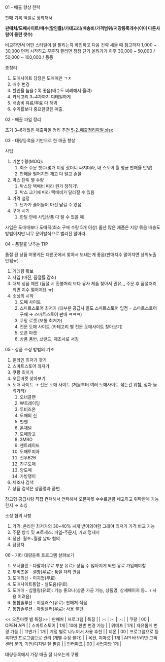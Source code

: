 01 - 매출 향상 전략

판매 기록 엑셀로 정리해서

**판매처/도매사이트/배수(할인률)/카테고리/배송비/가격범위/저장등록개수(이미 다른사람이 올린 갯수)** 

비교하면서 어떤 스타일이 잘 팔리는지 확인하고 다음 전략 세울 때 참고하자
1,000 ~ 30,000 먼저 시작하고 꾸준히 팔리면 점점 단가 올려가기
이후 30,000 ~ 50,000 / 50,000 ~ 100,000 / 등등

총정리
1. 도매사이트 당장은 도매매만 ㄱㅊ
2. 배수 변경
3. 할인율 높을수록 좋음(배수도 비례해서 올려)
4. 카테고리 3~4차까지 디테일하게
5. 배송비 유료/무료 다 해봐
6. 수익률보다 중요한것은 매출.

02 - 매출 파일 정리

초기 3~6개월은 매출파일 정리 추천
[5-2_매출정리파일.xlsx](https://s3-us-west-2.amazonaws.com/secure.notion-static.com/fcdadd38-f91f-4d14-8f3e-74a42fbcd971/5-2_%EB%A7%A4%EC%B6%9C%EC%A0%95%EB%A6%AC%ED%8C%8C%EC%9D%BC.xlsx)

03 - 대량등록을 기반으로 한 매출 향상

사입
1. 기본수량(MOQ):
    1. 최소 주문 갯수(몇개 이상 샀더니 싸지더라, 내 스토어 월 평균 판매율 반영)
    2. 판매율 떨어지면 재고 다 털고 손절
2. 박스 단위 별 수량
    1. 박스당 택배비 따라 원가 정하기\
    2. 박스 크기에 따라 택배비가 달라질 수 있음
3. 가격 설정
    1. 단가가 줄어들어 마진 남길 수 있음
4. 구매 시기
    1. 한달 안에 사입상품 다 털 수 있을 때

사입은 도매매보다 도매꾹(최소 구매 수량 5개 이상)
옵션 많은 제품은 지양
묶음 배송도 방법이지만 너무 문어발식으로 벌리진 말아라.

04 - 품절률 낮추는 TIP

품절 된 상품 어떻게든 다른곳에서 찾아서 보내는게 좋음(판매지수 떨어지면 상위노출 안됨ㅠ)

1. 거래량 확보
2. 사입 (마진, 품절률 감소)
3. 대체 상품 제안 (품절 시 환불처리 보다 유사 제품 찾아서 권유,,, 주문 후 품절처리 되면 지수 떨어져요 ㅠ)
4. 소싱의 시작
    1. 도매 사이트
    2. 스마트스토어 최저가 (대부분 공급사 들도 스마트스토어 입점 = 스마트스토어 구매 → 스마트스토어 판매 ㅋㅋㅋ)
    3. 쿠팡 로켓 (보통 최저가)
    4. 전문 도매 사이트 (카테고리 별 전문 도매사이트 찾아보기)
    5. 오픈 마켓 
    6. 상품 품번, 브랜드, 제조사로 서칭
    

05 - 상품 소싱 방법의 기초

1. 온라인 최저가 찾기
2. 스마트스토어 최저가
3. 쿠팡 최저가
4. 오픈마켓 찾아보기
5. 도매 사이트 → 전문 도매 사이트 (처음부터 여러 도매사이트 섞는건 위험, 점차 늘려가라)
    1. 오너클랜
    2. W트레이딩
    3. 투비즈온
    4. 도매의 신
    5. 펀앤
    6. 온채널
    7. 도매창고
    8. 3MRO
    9. 젠트레이드
    10. 도매토피아
    11. 신우B2B
    12. 친구도매
    13. 양도매
    14. 가방쟁이
6. 제조사 검색
7. 상품 검색은 상품명과 품번

창고형 공급사랑 직접 컨택해서 연락해서 오픈마켓 수수료만큼 네고하고 위탁판매 가능한지 → 소싱

소싱 협의 사항
1. 가격: 온라인 최저가의 30~40% 싸게 받아와야함 그래야 최저가 가격 비교 가능
2. 주문 방식 및 프로세스: 파일-주문서, 거래 명세서
3. 정산: 월초~월말 날짜 협의
4. 담당자

06 - 기타 대량등록 프로그램 살펴보기

1. 오너클랜 - 다팔자(무료 부분 유료): 상품 수 많아지게 되면 유료 가입해야함
2. 투비즈온 - 셀팡(무료): 품절 처리 안됨
3. 도매의신 - 이지업(무료)
4. 도매사이트통합 - 셀도움(유료)
5. 도매매 - 샵플링(유료): 기능 좋으나(상품 가공 가능, 상품명, 상세페이지 등… / 사용 어려움)
6. 통합솔루션 - 이셀러스(유료): 판매처 적음
7. 통합솔루션 - 아임셀러(무료): 사용 불편

<< 오픈마켓 별 특징>>
| 판매처 | 프로그램 | 특징 |
| :-: | :-: | :-: |
| 쿠팡 | 00 | OPEN API |
| 스마트스토어 | 1개 | 10에 한번 변경 가능 |
| 위메프 | 1개 | 자유롭게 변경 가능 |
| 11번가 | 1개 | 계정 별로 나누어서 사용 추천 |
| 티몬 | 00 | 프로그램으로 등록하면 프로그램으로 관리 (개별 수정 불가) |
| 옥션, 지마켓 | 1개 | API 바꾸려면 고객센터 문의, 가전/디지털 잘 팔림 |
| 인터파크 | 00 | 사업자당 1개 |

대량등록에서 가장 매출 잘 나오는게 쿠팡
